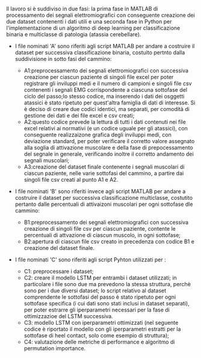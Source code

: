 Il lavoro si è suddiviso in due fasi: la prima fase in MATLAB di processamento dei segnali elettromiografici con conseguente creazione dei due dataset contenenti i dati utili
e una seconda fase in Python per l'implementazione di un algoritmo di deep learning per classificazione binaria e multiclasse di patologia (atassia cerebellare). 

- I file nominati 'A' sono riferiti agli script MATLAB per andare a costruire il dataset per successiva classificazione binaria, costuito pertnto dalla suddivisione in sotto fasi del cammino:
    - A1:preprocessamento dei segnali elettromiografici con successiva creazione per ciascun paziente di singoli file excel per poter registrare gli inviluppi medi e il numero di campioni e singoli file csv contenenti i segnali EMG corrispondente a ciascuna sottofase del ciclo del passo;lo stesso codice, ma inserendo i dati dei osggetti atassici è stato ripetuto per quest'altra famiglia di dati di interesse. Si è deciso di creare due codici identici, ma separati, per comodità di         gestione dei dati e dei file excel e csv creati;
    - A2:questo codice prevede la lettura di tutti i dati contenuti nei file excel relativi ai normativi (e un codice uguale per gli atassici), con conseguente realizzaizone grafica degli inviluppi medi, con deviazione standard, per poter verificare il corretto valore assegnato alla soglia di attivazione muscolare e della fase di prepocessamento del segnale in generale, verificando inoltre il corretto andamento dei segnali muscolari;
    - A3:creazione del dataset finale contenente i segnali muscolari di ciascun paziente, nelle varie sottofasi del cammino, a partire dai singoli file csv creati al punto A1 e A2. 

- I file nominati 'B' sono riferiti invece agli script MATLAB per andare a costruire il dataset per successiva classificazione multiclasse, costutito pertanto dalle percentuali di attivaizoni muscolari per ogni   sottofase dle cammino:
    - B1:preprocessamento dei segnali elettromiografici con successiva creazione di singoli file csv per ciascun paziente, contente le percentuali di attvazione di ciascun muscolo, in ogni sottofase;
    - B2:apertura di ciascun file csv creato in precedenza con codice B1 e creazione del dataset finale.

- I file nominati 'C' sono riferiti agli script Pyhton utilizzati per :
  - C1: preprocessare i dataset;
  - C2: creare il modello LSTM per entrambi i dataset utilizzati; in particolare i file sono due ma prevedono la stessa struttura, perchè sono per i due diversi dataset; lo script relativo al dataset comprendente le sottofasi del passo è stato ripetuto per ogni sottofase specifica (i cui dati sono stati inclusi in dataset separati), per poter estrarre gli iperparametri necessari per la fase di ottimizzazioe del LSTM successiva. 
  - C3: modello LSTM con iperparametri ottimizzati (nel seguente codice è riportato il modello con gli iperparametri estratti per la sottofase di heel contact, solo come esempio di struttura);
  - C4: valutazione delle metriche di performance e algoritmo di permutation importance. 
